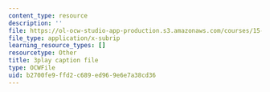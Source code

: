 ```yaml
---
content_type: resource
description: ''
file: https://ol-ocw-studio-app-production.s3.amazonaws.com/courses/15-390-new-enterprises-spring-2013/b2700fe9ffd2c689ed969e6e7a38cd36_Xcsp0486olY.srt
file_type: application/x-subrip
learning_resource_types: []
resourcetype: Other
title: 3play caption file
type: OCWFile
uid: b2700fe9-ffd2-c689-ed96-9e6e7a38cd36
---
```


